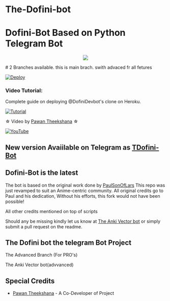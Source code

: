 # The-Dofini-bot
# Dofini-Bot Based on Python Telegram Bot
<p align="center">
  <img src="https://telegra.ph/file/18e20df18b17ce5b3c9dc.jpg">
</p>
# 2 Branches available. this is main brach. swith advaced fr all fetures

[![Deploy](https://www.herokucdn.com/deploy/button.svg)](https://heroku.com/deploy?template=https://github.com/ImTheekshanaBro/The-Anki-Vector.git)


### Video Tutorial:
Complete guide on deploying @DofiniDevbot's clone on Heroku.

[![Tutorial](https://yt-embed.herokuapp.com/embed?v=fXXEcAkWAFU)](https://www.youtube.com/watch?v=fXXEcAkWAFU)

☆ Video by [Pawan Theekshana](https://youtu.be/tqEuFWIG-qs) ☆

[![YouTube](https://img.shields.io/badge/YouTube-Video%20Tutorial-red?logo=youtube)](https://www.youtube.com/watch?v=fXXEcAkWAFU)

## New version Avaiilable on Telegram as [TDofini-Bot](https://t.me/DofiniDevbot)
## Dofini-Bot is the latest




The bot is based on the original work done by [PaulSonOfLars](https://github.com/PaulSonOfLars)
This repo was just revamped to suit an Anime-centric community. All original credits go to Paul and his dedication, Without his efforts, this fork would not have been possible!

All other credits mentioned on top of scripts

Should any be missing kindly let us know at [The Anki Vector bot](https://t.me/DofiniUpdates) or simply submit a pull request on the readme.

## The Dofini bot the telegram Bot Project
The Advanced Branch (For PRO's)

The Anki Vector bot(advvanced)

## Special Credits
- [Pawan Theekshana](https://github.com/ImTheekshanaBro) - A Co-Developer of Project

